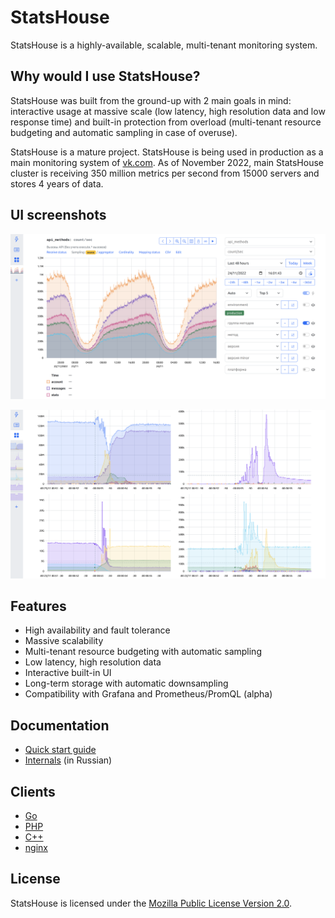 # StatsHouse

StatsHouse is a highly-available, scalable, multi-tenant monitoring system.

## Why would I use StatsHouse?

StatsHouse was built from the ground-up with 2 main goals in mind:
interactive usage at massive scale (low latency, high resolution data
and low response time) and built-in protection from overload (multi-tenant
resource budgeting and automatic sampling in case of overuse).

StatsHouse is a mature project. StatsHouse is being used in production
as a main monitoring system of [vk.com](https://vk.com). As of November 2022,
main StatsHouse cluster is receiving 350 million metrics per second
from 15000 servers and stores 4 years of data.

## UI screenshots

![Home page](./docs/media/home.webp "Home page")

![Dashboard](./docs/media/dash.webp "Dashboard")

## Features

- High availability and fault tolerance
- Massive scalability
- Multi-tenant resource budgeting with automatic sampling
- Low latency, high resolution data
- Interactive built-in UI
- Long-term storage with automatic downsampling
- Compatibility with Grafana and Prometheus/PromQL (alpha)

## Documentation

- [Quick start guide](./docs/quickstart.md)
- [Internals](./docs/internals.ru.md) (in Russian)

## Clients

- [Go](https://github.com/VKCOM/statshouse-go)
- [PHP](https://github.com/VKCOM/statshouse-php)
- [C++](https://github.com/VKCOM/statshouse-cpp)
- [nginx](https://github.com/VKCOM/nginx-statshouse-module)

## License

StatsHouse is licensed under the [Mozilla Public License Version 2.0](./LICENSE). 
